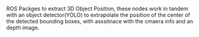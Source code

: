 
ROS Packges to extract 3D Object Position, these nodes work in tandem with an object detector(YOLO) to extrapolate the position of the center of the detected bounding boxes, with asssitnace with the cmaera info and an depth image.
